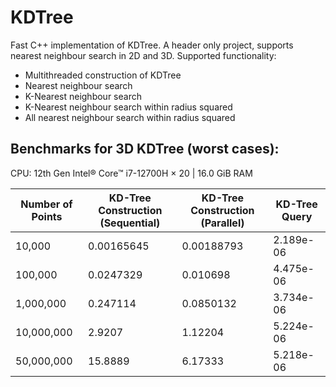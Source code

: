 # KDTree

Fast C++ implementation of KDTree. A header only project, supports nearest neighbour search in 2D and 3D.
Supported functionality:
- Multithreaded construction of KDTree
- Nearest neighbour search
- K-Nearest neighbour search
- K-Nearest neighbour search within radius squared
- All nearest neighbour search within radius squared

## Benchmarks for 3D KDTree (worst cases):

CPU: 12th Gen Intel® Core™ i7-12700H × 20 | 16.0 GiB RAM

| Number of Points | KD-Tree Construction (Sequential) | KD-Tree Construction (Parallel) | KD-Tree Query |
| ---------------- | --------------------------------- | ------------------------------- | ------------- |
| 10,000           | 0.00165645                        | 0.00188793                      | 2.189e-06     |
| 100,000          | 0.0247329                         | 0.010698                        | 4.475e-06     |
| 1,000,000        | 0.247114                          | 0.0850132                       | 3.734e-06     |
| 10,000,000       | 2.9207                            | 1.12204                         | 5.224e-06     |
| 50,000,000       | 15.8889                           | 6.17333                         | 5.218e-06     |
